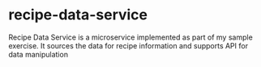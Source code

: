 # recipe-data-service
Recipe Data Service is a microservice implemented as part of my sample exercise. It sources the data for recipe information and supports API for data manipulation

